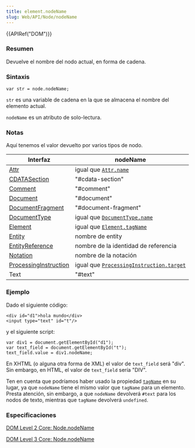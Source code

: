 ```yaml
---
title: element.nodeName
slug: Web/API/Node/nodeName
---
```


{{APIRef("DOM")}}

### Resumen

Devuelve el nombre del nodo actual, en forma de cadena.

### Sintaxis

```
var str = node.nodeName;
```

`str` es una variable de cadena en la que se almacena el nombre del elemento actual.

`nodeName` es un atributo de solo-lectura.

### Notas

Aquí tenemos el valor devuelto por varios tipos de nodo.

| Interfaz                                              | nodeName                                                                        |
| ----------------------------------------------------- | ------------------------------------------------------------------------------- |
| [Attr](/es/DOM/Attr)                                   | igual que [`Attr.name`](/es/DOM/Attr.name)                                       |
| [CDATASection](/es/DOM/CDATASection)                   | "#cdata-section"                                                                |
| [Comment](/es/DOM/Comment)                             | "#comment"                                                                      |
| [Document](/es/DOM/document)                           | "#document"                                                                     |
| [DocumentFragment](/es/DOM/DocumentFragment)           | "#document-fragment"                                                            |
| [DocumentType](/es/DOM/DocumentType)                   | igual que [`DocumentType.name`](/es/DOM/DocumentType.name)                       |
| [Element](/es/DOM/element)                             | igual que [`Element.tagName`](/es/DOM/element.tagName)                           |
| [Entity](/es/DOM/Entity)                               | nombre de entity                                                                |
| [EntityReference](/es/DOM/EntityReference)             | nombre de la identidad de referencia                                            |
| [Notation](/es/DOM/Notation)                           | nombre de la notación                                                           |
| [ProcessingInstruction](/es/DOM/ProcessingInstruction) | igual que [`ProcessingInstruction.target`](/es/DOM/ProcessingInstruction.target) |
| Text                                                  | "#text"                                                                         |

### Ejemplo

Dado el siguiente código:

```
<div id="d1">hola mundo</div>
<input type="text" id="t"/>
```

y el siguiente script:

```
var div1 = document.getElementById("d1");
var text_field = document.getElementById("t");
text_field.value = div1.nodeName;
```

En XHTML (o alguna otra forma de XML) el valor de `text_field` será "div". Sin embargo, en HTML, el valor de `text_field` sería "DIV".

Ten en cuenta que podríamos haber usado la propiedad [`tagName`](/es/DOM/element.tagName) en su lugar, ya que `nodeName` tiene el mismo valor que `tagName` para un elemento. Presta atención, sin embargo, a que `nodeName` devolverá `#text` para los nodos de texto, mientras que `tagName` devolverá `undefined`.

### Especificaciones

[DOM Level 2 Core: Node.nodeName](http://www.w3.org/TR/DOM-Level-2-Core/core.html#ID-F68D095)

[DOM Level 3 Core: Node.nodeName](http://www.w3.org/TR/DOM-Level-3-Core/core.html#ID-F68D095)
